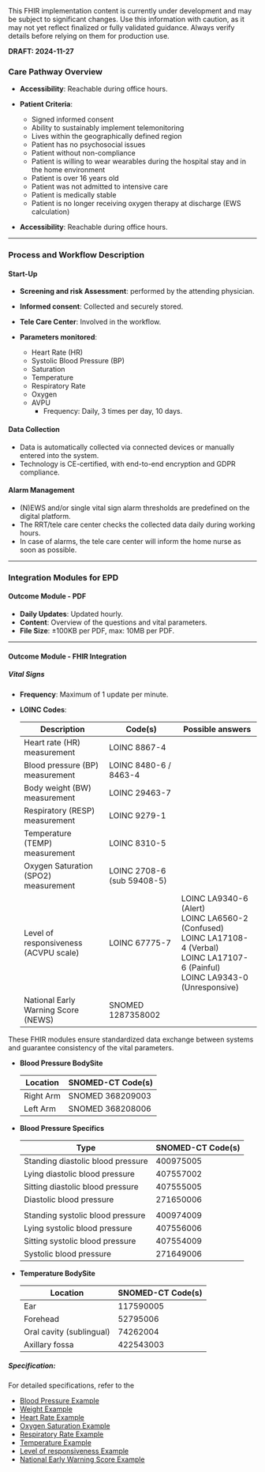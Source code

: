 <div class="stu-note">
This FHIR implementation content is currently under development and may be subject to significant changes. Use this information with caution, as it may not yet reflect finalized or fully validated guidance. Always verify details before relying on them for production use.
</div>

**DRAFT: 2024-11-27**

### Care Pathway Overview

- **Accessibility**: Reachable during office hours.
- **Patient Criteria**:

  - Signed informed consent
  - Ability to sustainably implement telemonitoring
  - Lives within the geographically defined region
  - Patient has no psychosocial issues
  - Patient without non-compliance
  - Patient is willing to wear wearables during the hospital stay and in the home environment
  - Patient is over 16 years old
  - Patient was not admitted to intensive care
  - Patient is medically stable
  - Patient is no longer receiving oxygen therapy at discharge (EWS calculation)

- **Accessibility**: Reachable during office hours.

---

### Process and Workflow Description

#### Start-Up

- **Screening and risk Assessment**: performed by the attending physician.
- **Informed consent**: Collected and securely stored.
- **Tele Care Center**: Involved in the workflow.
- **Parameters monitored**:

  - Heart Rate (HR)
  - Systolic Blood Pressure (BP)
  - Saturation
  - Temperature
  - Respiratory Rate
  - Oxygen
  - AVPU
    - Frequency: Daily, 3 times per day, 10 days.

#### Data Collection

- Data is automatically collected via connected devices or manually entered into the system.
- Technology is CE-certified, with end-to-end encryption and GDPR compliance.

#### Alarm Management

- (N)EWS and/or single vital sign alarm thresholds are predefined on the digital platform.
- The RRT/tele care center checks the collected data daily during working hours.
- In case of alarms, the tele care center will inform the home nurse as soon as possible.

---

### Integration Modules for EPD

#### Outcome Module - PDF

- **Daily Updates**: Updated hourly.
- **Content**: Overview of the questions and vital parameters.
- **File Size**: ±100KB per PDF, max: 10MB per PDF.

---

#### Outcome Module - FHIR Integration

##### Vital Signs

- **Frequency**: Maximum of 1 update per minute.
- **LOINC Codes**:
  <div class="table-md"></div>

  | Description                          | Code(s)                    | Possible answers |
  | ------------------------------------ | -------------------------- | ---------------- |
  | Heart rate (HR) measurement          | LOINC 8867-4               |                  |
  | Blood pressure (BP) measurement      | LOINC 8480-6 / 8463-4      |                  |
  | Body weight (BW) measurement         | LOINC 29463-7              |                  |
  | Respiratory (RESP) measurement       | LOINC 9279-1               |                  |
  | Temperature (TEMP) measurement       | LOINC 8310-5               |                  |
  | Oxygen Saturation (SPO2) measurement | LOINC 2708-6 (sub 59408-5) |                  |
  | Level of responsiveness (ACVPU scale) | LOINC 67775-7              | LOINC LA9340-6 (Alert) <br> LOINC LA6560-2 (Confused) <br> LOINC LA17108-4 (Verbal) <br> LOINC  LA17107-6 (Painful) <br> LOINC LA9343-0 (Unresponsive) <br> |
  | National Early Warning Score (NEWS)  | SNOMED 1287358002          |                  |

These FHIR modules ensure standardized data exchange between systems and guarantee consistency of the vital parameters.

- **Blood Pressure BodySite**
  <div class="table-md"></div>

  | Location  | SNOMED-CT Code(s) |
  | --------- | ----------------- |
  | Right Arm | SNOMED 368209003  |
  | Left Arm  | SNOMED 368208006  |

- **Blood Pressure Specifics**
  <div class="table-md"></div>

  | Type                              | SNOMED-CT Code(s) |
  | --------------------------------- | ----------------- |
  | Standing diastolic blood pressure | 400975005         |
  | Lying diastolic blood pressure    | 407557002         |
  | Sitting diastolic blood pressure  | 407555005         |
  | Diastolic blood pressure          | 271650006         |
  |                                   |                   |
  | Standing systolic blood pressure  | 400974009         |
  | Lying systolic blood pressure     | 407556006         |
  | Sitting systolic blood pressure   | 407554009         |
  | Systolic blood pressure           | 271649006         |

- **Temperature BodySite**
    <div class="table-md"></div>

  | Location                 | SNOMED-CT Code(s) |
  | ------------------------ | ----------------- |
  | Ear                      | 117590005         |
  | Forehead                 | 52795006          |
  | Oral cavity (sublingual) | 74262004          |
  | Axillary fossa           | 422543003         |

##### Specification:

For detailed specifications, refer to the

- [Blood Pressure Example](./Observation-BloodPressureExample.html)
- [Weight Example](./Observation-BodyWeightExample.html)
- [Heart Rate Example](./Observation-HeartRateExample.html)
- [Oxygen Saturation Example](./Observation-OxygenSaturationExample.html)
- [Respiratory Rate Example](./Observation-RespiratoryRateExample.html)
- [Temperature Example](./Observation-BodyTemperatureExample.html)
- [Level of responsiveness Example](./Observation-LevelOfResponsivenessExample.html)
- [National Early Warning Score Example](./Observation-NationalEarlyWarningScoreExample.html)
